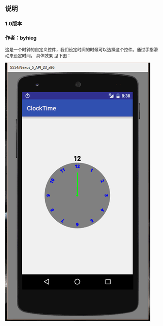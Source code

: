 ## 说明
### 1.0版本
### 作者：byhieg
这是一个时钟的自定义控件，我们设定时间的时候可以选择这个控件。通过手指滑动来设定时间。
具体效果 见下图：

![效果演示](https://github.com/byhieg/customview-for-Android/blob/master/ClockTime/%E6%97%B6%E9%92%9F%E5%B1%95%E7%A4%BA%E6%95%88%E6%9E%9C.gif)
